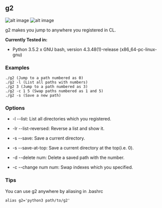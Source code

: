 g2
-- 

![alt image](https://img.shields.io/badge/version-1.1.0-blue.svg) ![alt image](https://img.shields.io/badge/Python-3.5-blue.svg)

g2 makes you jump to anywhere you registered in CL.

**Currently Tested in:**
- Python 3.5.2 x GNU bash, version 4.3.48(1)-release (x86_64-pc-linux-gnu)

### Examples
```
./g2 (Jump to a path numbered as 0)
./g2 -l (List all paths with numbers)
./g2 3 (Jump to a path numbered as 3)
./g2 -c 1 5 (Swap paths numbered as 1 and 5)
./g2 -s (Save a new path)
```

### Options
- -l --list:
	List all directories which you registered.
- -lr --list-reversed:
	Reverse a list and show it.
- -s --save:
	Save a current directory.

- -s --save-at-top:
    Save a current directory at the top(i.e. 0).

- -d --delete num:
	Delete a saved path with the number.
- -c --change num num:
	Swap indexes which you specified.
    
### Tips
You can use g2 anywhere by aliasing in .bashrc 
```
alias g2='python3 path/to/g2'
```
